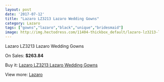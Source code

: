 ```yaml
---
layout: post
date: '2017-07-12'
title: "Lazaro LZ3213 Lazaro Wedding Gowns"
category: Lazaro
tags: ["gowns","lazaro","black","unique","bridesmaid"]
image: http://img.hectodress.com/11404-thickbox_default/lazaro-lz3213-lazaro-wedding-gowns.jpg
---
```

Lazaro LZ3213 Lazaro Wedding Gowns

On Sales: **$263.84**
<a href="https://www.hectodress.com/lazaro/5639-lazaro-lz3213-lazaro-wedding-gowns.html"><amp-img layout="responsive" width="600" height="600" src="//img.hectodress.com/11404-thickbox_default/lazaro-lz3213-lazaro-wedding-gowns.jpg" alt="Lazaro LZ3213 Lazaro Wedding Gowns 0" /></a>
<a href="https://www.hectodress.com/lazaro/5639-lazaro-lz3213-lazaro-wedding-gowns.html"><amp-img layout="responsive" width="600" height="600" src="//img.hectodress.com/11405-thickbox_default/lazaro-lz3213-lazaro-wedding-gowns.jpg" alt="Lazaro LZ3213 Lazaro Wedding Gowns 1" /></a>

Buy it: [Lazaro LZ3213 Lazaro Wedding Gowns](https://www.hectodress.com/lazaro/5639-lazaro-lz3213-lazaro-wedding-gowns.html "Lazaro LZ3213 Lazaro Wedding Gowns")

View more: [Lazaro](https://www.hectodress.com/94-lazaro "Lazaro")